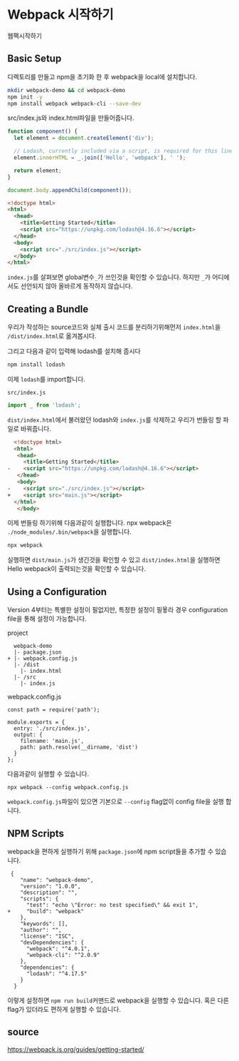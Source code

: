 # Webpack 시작하기

웹팩시작하기

## Basic Setup
디렉토리를 만들고 npm을 초기화 한 후 webpack을 local에 설치합니다.
```sh
mkdir webpack-demo && cd webpack-demo
npm init -y
npm install webpack webpack-cli --save-dev
```

src/index.js와 index.html파일을 만들어줍니다.

```javascript
function component() {
  let element = document.createElement('div');

  // Lodash, currently included via a script, is required for this line to work
  element.innerHTML = _.join(['Hello', 'webpack'], ' ');

  return element;
}

document.body.appendChild(component());
```

```html
<!doctype html>
<html>
  <head>
    <title>Getting Started</title>
    <script src="https://unpkg.com/lodash@4.16.6"></script>
  </head>
  <body>
    <script src="./src/index.js"></script>
  </body>
</html>
```

`index.js`를 살펴보면 global변수`_`가 쓰인것을 확인할 수 있습니다. 하지만 
`_`가 어디에서도 선언되지 않아 올바르게 동작하지 않습니다.

## Creating a Bundle
우리가 작성하는 source코드와 실체 출시 코드를 분리하기위해먼저 `index.html`을 
`/dist/index.html`로 옮겨봅시다.

그리고 다음과 같이 입력해 lodash를 설치해 줍시다

```sh
npm install lodash
```

이제 `lodash`를 import합니다.

`src/index.js`
```javascript
import _ from 'lodash';
```

`dist/index.html`에서 불러왔던 lodash와 `index.js`를 삭제하고 우리가 번들링 할 
파일로 바꿔줍니다.
```html
  <!doctype html>
  <html>
   <head>
     <title>Getting Started</title>
-    <script src="https://unpkg.com/lodash@4.16.6"></script>
   </head>
   <body>
-    <script src="./src/index.js"></script>
+    <script src="main.js"></script>
  </html>
   </body>
```

이제 번들링 하기위해 다음과같이 실행합니다.
npx webpack은 `./node_modules/.bin/webpack`을 실행합니다.
```sh
npx webpack
```

실행하면 `dist/main.js`가 생긴것을 확인할 수 있고 `dist/index.html`을 실행하면
Hello webpack이 출력되는것을 확인할 수 있습니다.

## Using a Configuration
Version 4부터는 특별한 설정이 필없지만, 특정한 설정이 필욯라 경우 configuration 
file을 통해 설정이 가능합니다.

project
```
  webpack-demo
  |- package.json
+ |- webpack.config.js
  |- /dist
    |- index.html
  |- /src
    |- index.js
```

webpack.config.js
```
const path = require('path');

module.exports = {
  entry: './src/index.js',
  output: {
    filename: 'main.js',
    path: path.resolve(__dirname, 'dist')
  }
};
```

다음과같이 실행할 수 있습니다.
```
npx webpack --config webpack.config.js

```

`webpack.config.js`파일이 있으면 기본으로 `--config` flag없이 config file을 실행
합니다.

## NPM Scripts
webpack을 편하게 실행하기 위해 `package.json`에 npm script들을 추가할 수 
있습니다.

```
 {
    "name": "webpack-demo",
    "version": "1.0.0",
    "description": "",
    "scripts": {
      "test": "echo \"Error: no test specified\" && exit 1",
+     "build": "webpack"
    },
    "keywords": [],
    "author": "",
    "license": "ISC",
    "devDependencies": {
      "webpack": "^4.0.1",
      "webpack-cli": "^2.0.9"
    },
    "dependencies": {
      "lodash": "^4.17.5"
    }
  }
```

이렇게 설정하면 `npm run build`커맨드로 webpack을 실행할 수 있습니다. 혹은 다른
flag가 있더라도 편하게 실행할 수 있습니다.

## source
https://webpack.js.org/guides/getting-started/

